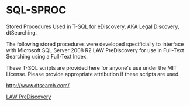 # SQL-SPROC
Stored Procedures Used in T-SQL for eDiscovery, AKA Legal Discovery, dtSearching.

The following stored procedures were developed specificially to interface with Microsoft SQL Server 2008 R2 LAW PreDiscovery for use in Full-Text Searching using a Full-Text Index.

These T-SQL scripts are provided here for anyone's use under the MIT License. Please provide appropriate attribution if these scripts are used.

http://www.dtsearch.com/

<a href="http://lawpractice.lexisnexis.com/LAW-PreDiscovery-A?gclid=Cj0KEQjw0tCuBRDIjJ_Mlb6zzpQBEiQAyjCoBh8Zlw8WAoj20xIkA6RzRoq1Y0nCVdIxhvjjX6rFliAaAtmH8P8HAQ">LAW PreDiscovery<a/>
